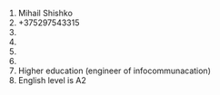 1. Mihail Shishko
2. +375297543315
3.   
4.   
5.   
6.   
7. Higher education (engineer of infocommunacation)
8. English level is A2
